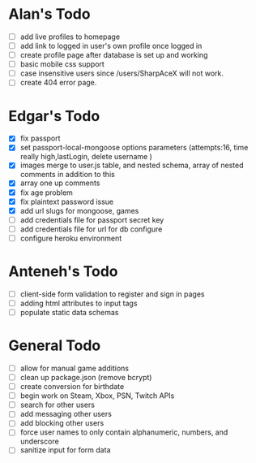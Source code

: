 # Alan's Todo
- [ ] add live profiles to homepage
- [ ] add link to logged in user's own profile once logged in
- [ ] create profile page after database is set up and working
- [ ] basic mobile css support
- [ ] case insensitive users since /users/SharpAceX will not work.
- [ ] create 404 error page.

# Edgar's Todo
- [X] fix passport
- [X] set passport-local-mongoose options parameters (attempts:16, time really high,lastLogin, delete username )
- [X] images merge to user.js table, and nested schema, array of nested comments in addition to this
- [X] array one up comments
- [X] fix age problem
- [X] fix plaintext password issue
- [X] add url slugs for mongoose, games
- [ ] add credentials file for passport secret key
- [ ] add credentials file for url for db configure
- [ ] configure heroku environment

# Anteneh's Todo
- [ ] client-side form validation to register and sign in pages
- [ ] adding html attributes to input tags
- [ ] populate static data schemas

# General Todo
- [ ] allow for manual game additions
- [ ] clean up package.json (remove bcrypt)
- [ ] create conversion for birthdate
- [ ] begin work on Steam, Xbox, PSN, Twitch APIs
- [ ] search for other users
- [ ] add messaging other users
- [ ] add blocking other users
- [ ] force user names to only contain alphanumeric, numbers, and underscore
- [ ] sanitize input for form data
